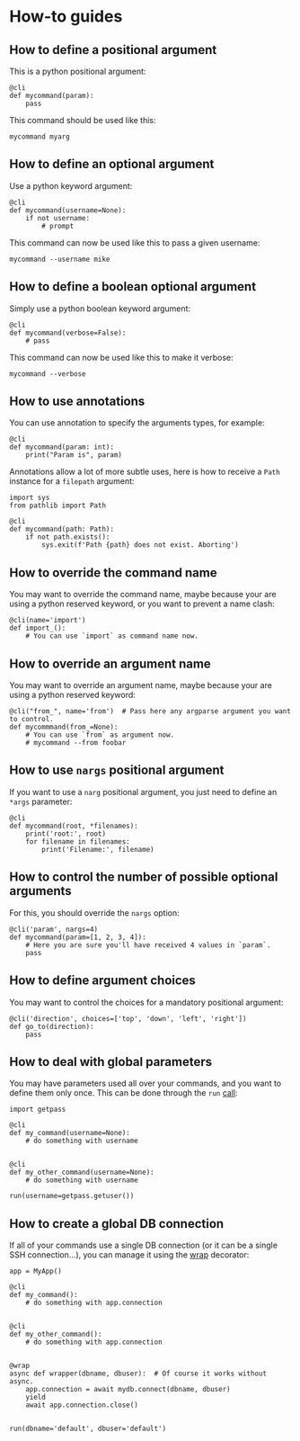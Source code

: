 # How-to guides

## How to define a positional argument

This is a python positional argument:

    @cli
    def mycommand(param):
        pass

This command should be used like this:

    mycommand myarg


## How to define an optional argument

Use a python keyword argument:

    @cli
    def mycommand(username=None):
        if not username:
            # prompt

This command can now be used like this to pass a given username:

    mycommand --username mike


## How to define a boolean optional argument

Simply use a python boolean keyword argument:

    @cli
    def mycommand(verbose=False):
        # pass

This command can now be used like this to make it verbose:

    mycommand --verbose


## How to use annotations

You can use annotation to specify the arguments types, for example:

    @cli
    def mycommand(param: int):
        print("Param is", param)

Annotations allow a lot of more subtle uses, here is how to receive a `Path`
instance for a `filepath` argument:

    import sys
    from pathlib import Path

    @cli
    def mycommand(path: Path):
        if not path.exists():
            sys.exit(f'Path {path} does not exist. Aborting')


## How to override the command name

You may want to override the command name, maybe because your are
using a python reserved keyword, or you want to prevent a name clash:

    @cli(name='import')
    def import_():
        # You can use `import` as command name now.


## How to override an argument name

You may want to override an argument name, maybe because your are
using a python reserved keyword:

    @cli("from_", name='from')  # Pass here any argparse argument you want to control.
    def mycommmand(from_=None):
        # You can use `from` as argument now.
        # mycommand --from foobar


## How to use `nargs` positional argument

If you want to use a `narg` positional argument, you just need to define an
`*args` parameter:

    @cli
    def mycommand(root, *filenames):
        print('root:', root)
        for filename in filenames:
            print('Filename:', filename)


## How to control the number of possible optional arguments

For this, you should override the `nargs` option:

    @cli('param', nargs=4)
    def mycommand(param=[1, 2, 3, 4]):
        # Here you are sure you'll have received 4 values in `param`.
        pass


## How to define argument choices

You may want to control the choices for a mandatory positional argument:

    @cli('direction', choices=['top', 'down', 'left', 'right'])
    def go_to(direction):
        pass


## How to deal with global parameters

You may have parameters used all over your commands, and you want to define them
only once. This can be done through the `run`
[call](reference.md#global-parameters):

    import getpass

    @cli
    def my_command(username=None):
        # do something with username


    @cli
    def my_other_command(username=None):
        # do something with username

    run(username=getpass.getuser())


## How to create a global DB connection

If all of your commands use a single DB connection (or it can be a single SSH
connection…), you can manage it using the [wrap](reference.md#wrap) decorator:

    app = MyApp()

    @cli
    def my_command():
        # do something with app.connection


    @cli
    def my_other_command():
        # do something with app.connection


    @wrap
    async def wrapper(dbname, dbuser):  # Of course it works without async.
        app.connection = await mydb.connect(dbname, dbuser)
        yield
        await app.connection.close()


    run(dbname='default', dbuser='default')
